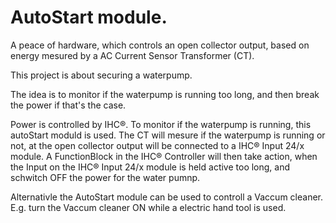 # AutoStart module.

A peace of hardware, which controls an open collector output, based on energy mesured by a AC Current Sensor Transformer (CT).

This project is about securing a waterpump.

The idea is to monitor if the waterpump is running too long, and then break the power if that's the case.

Power is controlled by IHC®. To monitor if the waterpump is running, this autoStart moduld is used.
The CT will mesure if the waterpump is running or not, at the open collector output will be connected to a IHC® Input 24/x module.
A FunctionBlock in the IHC® Controller will then take action, when the Input on the IHC® Input 24/x module is held active too long, 
and schwitch OFF the power for the water pumnp.

Alternativle the AutoStart module can be used to controll a Vaccum cleaner. E.g. turn the Vaccum cleaner ON while a electric hand tool is used.
